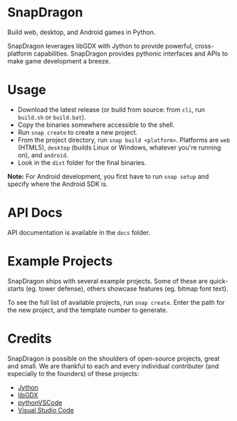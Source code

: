 # SnapDragon

Build web, desktop, and Android games in Python.

SnapDragon leverages libGDX with Jython to provide powerful, cross-platform capabilities. SnapDragon provides pythonic interfaces and APIs to make game development a breeze. 

# Usage

- Download the latest release (or build from source: from `cli`, run `build.sh` or `build.bat`).
- Copy the binaries somewhere accessible to the shell.
- Run `snap create` to create a new project.
- From the project directory, run `snap build <platform>`. Platforms are `web` (HTML5), `desktop` (builds Linux or Windows, whatever you're running on), and `android`.
- Look in the `dist` folder for the final binaries.

**Note:** For Android development, you first have to run `snap setup` and specify where the Android SDK is.

# API Docs

API documentation is available in the `docs` folder.

# Example Projects

SnapDragon ships with several example projects. Some of these are quick-starts (eg. tower defense), others showcase features (eg. bitmap font text).

To see the full list of available projects, run `snap create`. Enter the path for the new project, and the template number to generate.

# Credits

SnapDragon is possible on the shoulders of open-source projects, great and small. We are thankful to each and every individual contributer (and especially to the founders) of these projects:

- [Jython](https://github.com/jythontools/jython)
- [libGDX](https://github.com/libgdx/libgdx)
- [pythonVSCode](https://github.com/DonJayamanne/pythonVSCode)
- [Visual Studio Code](https://github.com/Microsoft/vscode) 